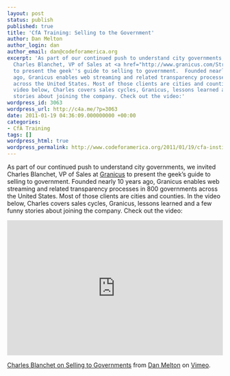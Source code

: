 ```yaml
---
layout: post
status: publish
published: true
title: 'CfA Training: Selling to the Government'
author: Dan Melton
author_login: dan
author_email: dan@codeforamerica.org
excerpt: 'As part of our continued push to understand city governments, we invited
  Charles Blanchet, VP of Sales at <a href="http://www.granicus.com/Streaming-Media-Government.aspx">Granicus</a>
  to present the geek''s guide to selling to government.  Founded nearly 10 years
  ago, Granicus enables web streaming and related transparency processes in 800 governments
  across the United States. Most of those clients are cities and counties.  In the
  video below, Charles covers sales cycles, Granicus, lessons learned and a few funny
  stories about joining the company. Check out the video:'
wordpress_id: 3063
wordpress_url: http://c4a.me/?p=3063
date: 2011-01-19 04:36:09.000000000 +00:00
categories:
- CfA Training
tags: []
wordpress_html: true
wordpress_permalink: http://www.codeforamerica.org/2011/01/19/cfa-institute-selling-to-the-government/
---
```


<p>As part of our continued push to understand city governments, we invited Charles Blanchet, VP of Sales at <a href="http://www.granicus.com/Streaming-Media-Government.aspx">Granicus</a> to present the geek’s guide to selling to government.  Founded nearly 10 years ago, Granicus enables web streaming and related transparency processes in 800 governments across the United States. Most of those clients are cities and counties.  In the video below, Charles covers sales cycles, Granicus, lessons learned and a few funny stories about joining the company. Check out the video:<span id="more-3063"></span></p>
<p>
<iframe frameborder="0" height="315" src="http://player.vimeo.com/video/18935274" width="504"></iframe>
<p><a href="http://vimeo.com/18935274">Charles Blanchet on Selling to Governments</a> from <a href="http://vimeo.com/user1485850">Dan Melton</a> on <a href="http://vimeo.com">Vimeo</a>.</p>
</p>